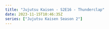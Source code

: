 ```yaml
---
title: "Jujutsu Kaisen - S2E16 - Thunderclap"
date: 2023-11-15T10:46:35Z
series: ["Jujutsu Kaisen Season 2"]
---
```



<mux-player stream-type="on-demand"
  src="https://kp3d-my.sharepoint.com/personal/ryoo_kp3d_onmicrosoft_com/_layouts/15/download.aspx?share=EZKj_-jcAb9Fj0MAf5QRhUQBg-HZDKiPG_R5h8p7D0k3Tw" prefer-playback="mse" controls>
  </mux-player>
  
  
  <script src="https://cdn.jsdelivr.net/npm/@mux/mux-player"></script>
  
 <script type="application/ld+json">
 {
  "@context": "https://schema.org/",
  "@type": "VideoObject",
  "name": "Jujutsu Kaisen - S2E16 - Thunderclap",
  "contentUrl": "https://stream.mux.com/y00J2SYhFJjc01f1UxuffR9oPHpNA6fx00IQ0201n5QEO9MU.m3u8?min_resolution=480p",
  "thumbnailUrl": "https://graph.org/file/fccbbe529105363755e15.jpg?width=314&fit_mode=preserve&time=25",
  "uploadDate": "2023-11-15T10:46:35Z",
}

</script>
